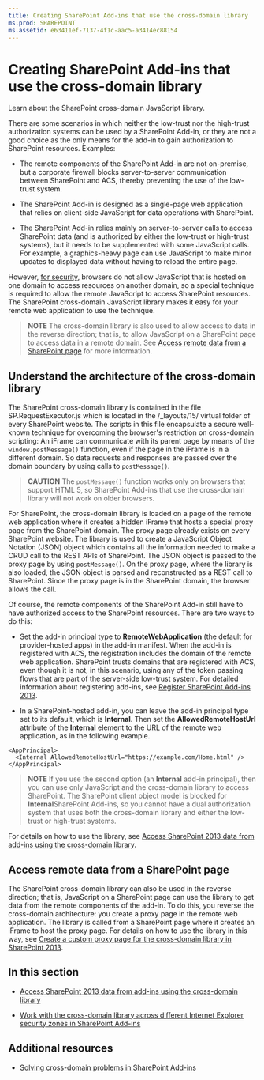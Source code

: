 ```yaml
---
title: Creating SharePoint Add-ins that use the cross-domain library
ms.prod: SHAREPOINT
ms.assetid: e63411ef-7137-4f1c-aac5-a3414ec88154
---
```



# Creating SharePoint Add-ins that use the cross-domain library
Learn about the SharePoint cross-domain JavaScript library.
 




There are some scenarios in which neither the low-trust nor the high-trust authorization systems can be used by a SharePoint Add-in, or they are not a good choice as the only means for the add-in to gain authorization to SharePoint resources. Examples:
- The remote components of the SharePoint Add-in are not on-premise, but a corporate firewall blocks server-to-server communication between SharePoint and ACS, thereby preventing the use of the low-trust system.


- The SharePoint Add-in is designed as a single-page web application that relies on client-side JavaScript for data operations with SharePoint.


- The SharePoint Add-in relies mainly on server-to-server calls to access SharePoint data (and is authorized by either the low-trust or high-trust systems), but it needs to be supplemented with some JavaScript calls. For example, a graphics-heavy page can use JavaScript to make minor updates to displayed data without having to reload the entire page.


However,  [for security](http://msdn.microsoft.com/en-us/library%28d=robot%29/cc709423(d=robot,l=en-us,v=vs.85).aspx), browsers do not allow JavaScript that is hosted on one domain to access resources on another domain, so a special technique is required to allow the remote JavaScript to access SharePoint resources. The SharePoint cross-domain JavaScript library makes it easy for your remote web application to use the technique.
> **NOTE**
> The cross-domain library is also used to allow access to data in the reverse direction; that is, to allow JavaScript on a SharePoint page to access data in a remote domain. See  [Access remote data from a SharePoint page](#ReverseDirection) for more information.





## Understand the architecture of the cross-domain library

The SharePoint cross-domain library is contained in the file SP.RequestExecutor.js which is located in the /_layouts/15/ virtual folder of every SharePoint website. The scripts in this file encapsulate a secure well-known technique for overcoming the browser's restriction on cross-domain scripting: An iFrame can communicate with its parent page by means of the  `window.postMessage()` function, even if the page in the iFrame is in a different domain. So data requests and responses are passed over the domain boundary by using calls to `postMessage()`.




> **CAUTION**
> The  `postMessage()` function works only on browsers that support HTML 5, so SharePoint Add-ins that use the cross-domain library will not work on older browsers.




For SharePoint, the cross-domain library is loaded on a page of the remote web application where it creates a hidden iFrame that hosts a special proxy page from the SharePoint domain. The proxy page already exists on every SharePoint website. The library is used to create a JavaScript Object Notation (JSON) object which contains all the information needed to make a CRUD call to the REST APIs of SharePoint. The JSON object is passed to the proxy page by using  `postMessage()`. On the proxy page, where the library is also loaded, the JSON object is parsed and reconstructed as a REST call to SharePoint. Since the proxy page is in the SharePoint domain, the browser allows the call.



Of course, the remote components of the SharePoint Add-in still have to have authorized access to the SharePoint resources. There are two ways to do this:




- Set the add-in principal type to **RemoteWebApplication** (the default for provider-hosted apps) in the add-in manifest. When the add-in is registered with ACS, the registration includes the domain of the remote web application. SharePoint trusts domains that are registered with ACS, even though it is not, in this scenario, using any of the token passing flows that are part of the server-side low-trust system. For detailed information about registering add-ins, see [Register SharePoint Add-ins 2013](register-sharepoint-add-ins-2013.md). 


- In a SharePoint-hosted add-in, you can leave the add-in principal type set to its default, which is **Internal**. Then set the **AllowedRemoteHostUrl** attribute of the **Internal** element to the URL of the remote web application, as in the following example.
    ```
<AppPrincipal>
  <Internal AllowedRemoteHostUrl="https://example.com/Home.html" />
</AppPrincipal>```


> **NOTE**
> If you use the second option (an **Internal** add-in principal), then you can use only JavaScript and the cross-domain library to access SharePoint. The SharePoint client object model is blocked for **Internal**SharePoint Add-ins, so you cannot have a dual authorization system that uses both the cross-domain library and either the low-trust or high-trust systems. 




For details on how to use the library, see  [Access SharePoint 2013 data from add-ins using the cross-domain library](access-sharepoint-2013-data-from-add-ins-using-the-cross-domain-library.md).




## Access remote data from a SharePoint page
<a name="ReverseDirection"> </a>

The SharePoint cross-domain library can also be used in the reverse direction; that is, JavaScript on a SharePoint page can use the library to get data from the remote components of the add-in. To do this, you reverse the cross-domain architecture: you create a proxy page in the remote web application. The library is called from a SharePoint page where it creates an iFrame to host the proxy page. For details on how to use the library in this way, see  [Create a custom proxy page for the cross-domain library in SharePoint 2013](create-a-custom-proxy-page-for-the-cross-domain-library-in-sharepoint-2013.md).




## In this section
<a name="ReverseDirection"> </a>


-  [Access SharePoint 2013 data from add-ins using the cross-domain library](access-sharepoint-2013-data-from-add-ins-using-the-cross-domain-library.md)


-  [Work with the cross-domain library across different Internet Explorer security zones in SharePoint Add-ins](work-with-the-cross-domain-library-across-different-internet-explorer-security-z.md)



## Additional resources
<a name="ReverseDirection"> </a>


-  [Solving cross-domain problems in SharePoint Add-ins](http://blogs.msdn.com/b/officeapps/archive/2012/11/29/solving-cross-domain-problems-in-apps-for-sharepoint.aspx)



